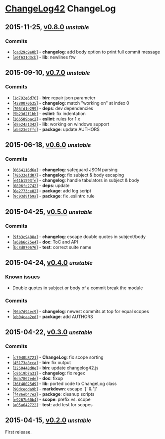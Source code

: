 # [ChangeLog42](./README.markdown) ChangeLog

## 2015-11-25, [v0.8.0](https://github.com/skenqbx/changelog42/tree/v0.8.0) **_<small>unstable</small>_**

### Commits

  - [[`cad29c9e0b`](https://github.com/skenqbx/changelog42/commit/cad29c9e0b6296731ad20b595778c15bf77c4d61)] - **changelog**: add body option to print full commit message
  - [[`a0f631d3cb`](https://github.com/skenqbx/changelog42/commit/a0f631d3cb687799174e0ffec8ea28c2749d3075)] - **lib**: newlines ftw


## 2015-09-10, [v0.7.0](https://github.com/skenqbx/changelog42/tree/v0.7.0) **_<small>unstable</small>_**

### Commits

  - [[`1d792e6d76`](https://github.com/skenqbx/changelog42/commit/1d792e6d76b76f5620434234a3d28c982471d141)] - **bin**: repair json parameter
  - [[`4280070b35`](https://github.com/skenqbx/changelog42/commit/4280070b35519f1affe9d12efc8764ae4d3b255b)] - **changelog**: match "working on" at index 0
  - [[`706fd1e299`](https://github.com/skenqbx/changelog42/commit/706fd1e2991b23a50c53ad3a99e7b5c3ce3c1eaa)] - **deps**: dev dependencies
  - [[`5b23d2f1bb`](https://github.com/skenqbx/changelog42/commit/5b23d2f1bb001ac3973fe1f9b9f601afa6967251)] - **eslint**: fix indentation
  - [[`266589bac2`](https://github.com/skenqbx/changelog42/commit/266589bac2717cde7e0dc814ffec44656ae04d32)] - **eslint**: rules for 1.x
  - [[`d8e24a1342`](https://github.com/skenqbx/changelog42/commit/d8e24a1342885e512e1ebce6e6979de30435239d)] - **lib**: working on windows support
  - [[`ab323e2ffc`](https://github.com/skenqbx/changelog42/commit/ab323e2ffca25e81cc1eb7b768c1adba5562d311)] - **package**: update AUTHORS


## 2015-06-18, [v0.6.0](https://github.com/skenqbx/changelog42/tree/v0.6.0) **_<small>unstable</small>_**

### Commits

  - [[`0664116d6a`](https://github.com/skenqbx/changelog42/commit/0664116d6aa58a7766a18ef6ba539c9def0e4791)] - **changelog**: safeguard JSON parsing
  - [[`78633efd07`](https://github.com/skenqbx/changelog42/commit/78633efd0754e1a7192f852f28d9b4160eace8ca)] - **changelog**: fix subject & body escaping
  - [[`e41b1593fe`](https://github.com/skenqbx/changelog42/commit/e41b1593fe947b3b669d6ac3a950f7be592da404)] - **changelog**: handle tabulators in subject & body
  - [[`0896fc2742`](https://github.com/skenqbx/changelog42/commit/0896fc27424de62bcd8d772a4e91be2c4a04461c)] - **deps**: update
  - [[`6e2773ce82`](https://github.com/skenqbx/changelog42/commit/6e2773ce8273c8019aae58d1c884bf325ad13367)] - **package**: add log script
  - [[`9c93d9fb9a`](https://github.com/skenqbx/changelog42/commit/9c93d9fb9a13ba377f6e30f889bbd02e41824a73)] - **package**: fix .eslintrc rule


## 2015-04-25, [v0.5.0](https://github.com/skenqbx/changelog42/tree/v0.5.0) **_<small>unstable</small>_**

### Commits

  - [[`9fb3c9488a`](https://github.com/skenqbx/changelog42/commit/9fb3c9488ab1a7521c87ddcbcb50236dde6218ee)] - **changelog**: escape double quotes in subject/body
  - [[`a68b6d75e4`](https://github.com/skenqbx/changelog42/commit/a68b6d75e48b001a5e812db8d32917083788c64e)] - **doc**: ToC and API
  - [[`bc8d870676`](https://github.com/skenqbx/changelog42/commit/bc8d870676ef08b2fd71113e303a051fbf6e9454)] - **test**: correct suite name


## 2015-04-24, [v0.4.0](https://github.com/skenqbx/changelog42/tree/v0.4.0) **_<small>unstable</small>_**

### Known issues

  - Double quotes in subject or body of a commit break the module

### Commits

  - [[`96b7d94ec9`](https://github.com/skenqbx/changelog42/commit/96b7d94ec9abbbe360163abad6ae3d7735ea8ce8)] - **changelog**: newest commits at top for equal scopes
  - [[`eb04caa2ed`](https://github.com/skenqbx/changelog42/commit/eb04caa2ed7f5f595c6a724b5cf7afc8dd0487e9)] - **package**: add AUTHORS


## 2015-04-22, [v0.3.0](https://github.com/skenqbx/changelog42/tree/v0.3.0) **_<small>unstable</small>_**

### Commits

  - [[`c7040b8721`](https://github.com/skenqbx/changelog42/commit/c7040b8721c83a59f3643f420b71943ce111e9d3)] - **ChangeLog**: fix scope sorting
  - [[`45173a8cca`](https://github.com/skenqbx/changelog42/commit/45173a8cca594f1476d88730a88ba98bcca7ba9b)] - **bin**: fix output
  - [[`2250448d0e`](https://github.com/skenqbx/changelog42/commit/2250448d0e060891d447f93739f757e43538db04)] - **bin**: update changelog42.js
  - [[`c8619b7a31`](https://github.com/skenqbx/changelog42/commit/c8619b7a31d5f65d52c1d3907d12602d6f5349b5)] - **changelog**: fix regex
  - [[`6da7862ede`](https://github.com/skenqbx/changelog42/commit/6da7862ede1fa45f210cb19c1cc9d9d6f4992c5c)] - **doc**: fixup
  - [[`36f40025d9`](https://github.com/skenqbx/changelog42/commit/36f40025d9ae2d2f9f2532929c5b8d4553541f6c)] - **lib**: ported code to ChangeLog class
  - [[`90dcedda9b`](https://github.com/skenqbx/changelog42/commit/90dcedda9bb2d3f56bfaa6256f563238bb1edbc2)] - **markdown**: escape '\[' & '\]'
  - [[`f486eb47e2`](https://github.com/skenqbx/changelog42/commit/f486eb47e2e629b40f78378fce5dc65b5a9dfb0b)] - **package**: cleanup scripts
  - [[`e9267b60b4`](https://github.com/skenqbx/changelog42/commit/e9267b60b4469fe1c574838182007fded6e77400)] - **scope**: prefix vs. scope
  - [[`a05a642722`](https://github.com/skenqbx/changelog42/commit/a05a642722f3e352b23434b5e8f360148ec8dde9)] - **test**: add test for scopes


## 2015-04-15, [v0.2.0](https://github.com/skenqbx/changelog42/tree/v0.2.0) **_<small>unstable</small>_**

First release.

